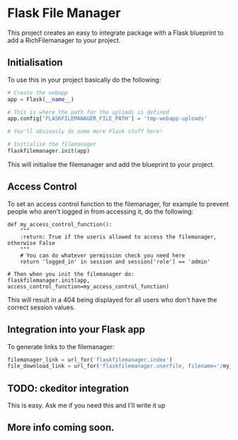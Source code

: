 # Flask File Manager

This project creates an easy to integrate package with a Flask blueprint to add a RichFilemanager
to your project.

## Initialisation

To use this in your project basically do the following:

```python
# Create the webapp
app = Flask(__name__)

# This is where the path for the uploads is defined
app.config['FLASKFILEMANAGER_FILE_PATH'] = 'tmp-webapp-uploads'

# You'll obviously do some more Flask stuff here!

# Initialise the filemanager
flaskfilemanager.init(app)
```

This will initialise the filemanager and add the blueprint to your project.

## Access Control

To set an access control function to the filemanager, for example to prevent people who aren't
logged in from accessing it, do the following:

```
def my_access_control_function():
	"""
	:return: True if the useris allowed to access the filemanager, otherwise False
	"""
	# You can do whatever permission check you need here
	return 'logged_in' in session and session['role'] == 'admin'

# Then when you init the filemanager do:
flaskfilemanager.init(app, access_control_function=my_access_control_function)
```

This will result in a 404 being displayed for all users who don't have the correct session values.

## Integration into your Flask app

To generate links to the filemanager:

```python
filemanager_link = url_for('flaskfilemanager.index')
file_download_link = url_for('flaskfilemanager.userfile, filename='/my_folder/uploaded_file.txt')
```

## TODO: ckeditor integration

This is easy.  Ask me if you need this and I'll write it up

## More info coming soon.
